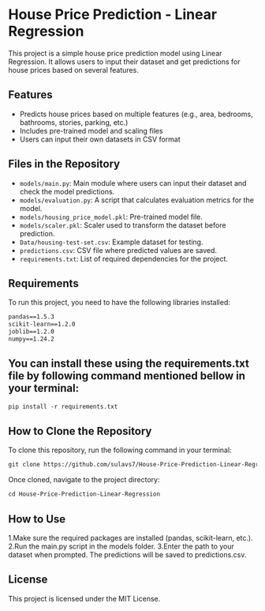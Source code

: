 # House Price Prediction - Linear Regression

This project is a simple house price prediction model using Linear Regression. It allows users to input their dataset and get predictions for house prices based on several features.

## Features
- Predicts house prices based on multiple features (e.g., area, bedrooms, bathrooms, stories, parking, etc.)
- Includes pre-trained model and scaling files
- Users can input their own datasets in CSV format

## Files in the Repository

- `models/main.py`: Main module where users can input their dataset and check the model predictions.
- `models/evaluation.py`: A script that calculates evaluation metrics for the model.
- `models/housing_price_model.pkl`: Pre-trained model file.
- `models/scaler.pkl`: Scaler used to transform the dataset before prediction.
- `Data/housing-test-set.csv`: Example dataset for testing.
- `predictions.csv`: CSV file where predicted values are saved.
- `requirements.txt`: List of required dependencies for the project.

## Requirements
To run this project, you need to have the following libraries installed:

```txt
pandas==1.5.3
scikit-learn==1.2.0
joblib==1.2.0
numpy==1.24.2
```

## You can install these using the requirements.txt file by following command mentioned bellow in your terminal:
```txt
pip install -r requirements.txt
```
## How to Clone the Repository
To clone this repository, run the following command in your terminal:
```txt
git clone https://github.com/sulavs7/House-Price-Prediction-Linear-Regression.git
```

Once cloned, navigate to the project directory:
```txt
cd House-Price-Prediction-Linear-Regression
```

## How to Use
1.Make sure the required packages are installed (pandas, scikit-learn, etc.).
2.Run the main.py script in the models folder.
3.Enter the path to your dataset when prompted. The predictions will be saved to predictions.csv.


## License
This project is licensed under the MIT License.


